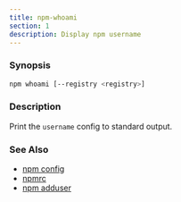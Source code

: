 ```yaml
---
title: npm-whoami
section: 1
description: Display npm username
---
```


### Synopsis

```bash
npm whoami [--registry <registry>]
```

### Description

Print the `username` config to standard output.

### See Also

- [npm config](/commands/npm-config)
- [npmrc](/configuring-npm/npmrc)
- [npm adduser](/commands/npm-adduser)
